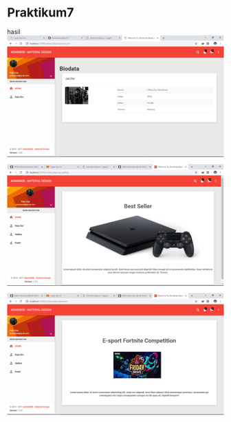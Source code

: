 # Praktikum7

hasil
![alt text](https://github.com/PutuEsa/Praktikum7/blob/master/ss/Screenshot%20(108).png)

![alt text](https://github.com/PutuEsa/Praktikum8/blob/master/ss/Screenshot%20(110).png)

![alt text](https://github.com/PutuEsa/Praktikum8/blob/master/ss/Screenshot%20(111).png)
